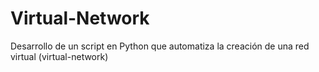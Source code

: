 # Virtual-Network
Desarrollo de un script en Python que automatiza la creación de una red virtual (virtual-network)
